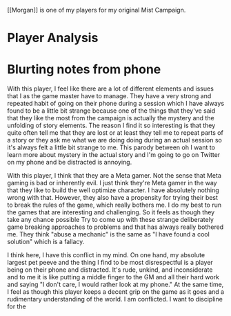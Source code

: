 [[Morgan]] is one of my players for my original Mist Campaign. 
# Player Analysis
# Blurting notes from phone

With this player, I feel like there are a lot of different elements and issues that I as the game master have to manage. They have a very strong and repeated habit of going on their phone during a session which I have always found to be a little bit strange because one of the things that they've said that they like the most from the campaign is actually the mystery and the unfolding of story elements. The reason I find it so interesting is that they quite often tell me that they are lost or at least they tell me to repeat parts of a story or they ask me what we are doing doing during an actual session so it's always felt a little bit strange to me. This parody between oh I want to learn more about mystery in the actual story and I'm going to go on Twitter on my phone and be distracted is annoying. 

With this player, I think that they are a Meta gamer. Not the sense that Meta gaming is bad or inherently evil. I just think they're Meta gamer in the way that they like to build the well optimize character. I have absolutely nothing wrong with that. However, they also have a propensity for trying their best to break the rules of the game, which really bothers me. I do my best to run the games that are interesting and challenging. So it feels as though they take any chance possible Try to come up with these strange deliberately game breaking approaches to problems and that has always really bothered me. They think "abuse a mechanic" is the same as "I have found a cool solution" which is a fallacy. 

I think here, I have this conflict in my mind. On one hand, my absolute largest pet peeve and the thing I find to be most disrespectful is a player being on their phone and distracted. It's rude, unkind, and inconsiderate and to me it is like putting a middle finger to the GM and all their hard work and saying "I don't care, I would rather look at my phone." At the same time, I feel as though this player keeps a decent grip on the game as it goes and a rudimentary understanding of the world. I am conflicted. I want to discipline for the 